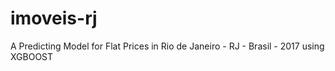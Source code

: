 # imoveis-rj
A Predicting Model for Flat Prices in Rio de Janeiro - RJ - Brasil - 2017 using XGBOOST

